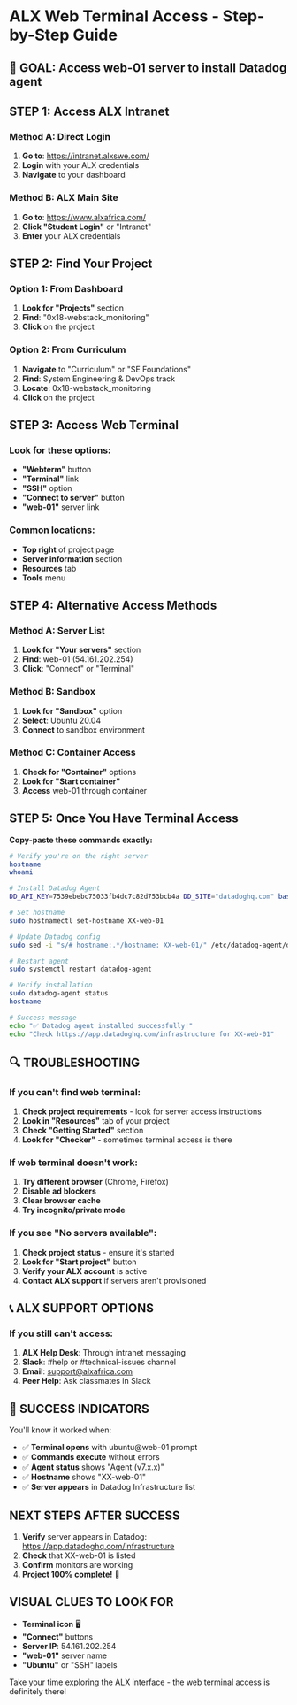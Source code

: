 # ALX Web Terminal Access - Step-by-Step Guide

## 🎯 GOAL: Access web-01 server to install Datadog agent

## STEP 1: Access ALX Intranet

### Method A: Direct Login
1. **Go to**: https://intranet.alxswe.com/
2. **Login** with your ALX credentials
3. **Navigate** to your dashboard

### Method B: ALX Main Site
1. **Go to**: https://www.alxafrica.com/
2. **Click "Student Login"** or "Intranet"
3. **Enter** your ALX credentials

## STEP 2: Find Your Project

### Option 1: From Dashboard
1. **Look for "Projects"** section
2. **Find**: "0x18-webstack_monitoring"
3. **Click** on the project

### Option 2: From Curriculum
1. **Navigate** to "Curriculum" or "SE Foundations"
2. **Find**: System Engineering & DevOps track
3. **Locate**: 0x18-webstack_monitoring
4. **Click** on the project

## STEP 3: Access Web Terminal

### Look for these options:
- **"Webterm"** button
- **"Terminal"** link
- **"SSH"** option
- **"Connect to server"** button
- **"web-01"** server link

### Common locations:
- **Top right** of project page
- **Server information** section
- **Resources** tab
- **Tools** menu

## STEP 4: Alternative Access Methods

### Method A: Server List
1. **Look for "Your servers"** section
2. **Find**: web-01 (54.161.202.254)
3. **Click**: "Connect" or "Terminal"

### Method B: Sandbox
1. **Look for "Sandbox"** option
2. **Select**: Ubuntu 20.04
3. **Connect** to sandbox environment

### Method C: Container Access
1. **Check for "Container"** options
2. **Look for "Start container"**
3. **Access** web-01 through container

## STEP 5: Once You Have Terminal Access

**Copy-paste these commands exactly:**

```bash
# Verify you're on the right server
hostname
whoami

# Install Datadog Agent
DD_API_KEY=7539ebebc75033fb4dc7c82d753bcb4a DD_SITE="datadoghq.com" bash -c "$(curl -L https://install.datadoghq.com/scripts/install_script_agent7.sh)"

# Set hostname
sudo hostnamectl set-hostname XX-web-01

# Update Datadog config
sudo sed -i "s/# hostname:.*/hostname: XX-web-01/" /etc/datadog-agent/datadog.yaml

# Restart agent
sudo systemctl restart datadog-agent

# Verify installation
sudo datadog-agent status
hostname

# Success message
echo "✅ Datadog agent installed successfully!"
echo "Check https://app.datadoghq.com/infrastructure for XX-web-01"
```

## 🔍 TROUBLESHOOTING

### If you can't find web terminal:
1. **Check project requirements** - look for server access instructions
2. **Look in "Resources"** tab of your project
3. **Check "Getting Started"** section
4. **Look for "Checker"** - sometimes terminal access is there

### If web terminal doesn't work:
1. **Try different browser** (Chrome, Firefox)
2. **Disable ad blockers**
3. **Clear browser cache**
4. **Try incognito/private mode**

### If you see "No servers available":
1. **Check project status** - ensure it's started
2. **Look for "Start project"** button
3. **Verify your ALX account** is active
4. **Contact ALX support** if servers aren't provisioned

## 📞 ALX SUPPORT OPTIONS

### If you still can't access:
1. **ALX Help Desk**: Through intranet messaging
2. **Slack**: #help or #technical-issues channel
3. **Email**: support@alxafrica.com
4. **Peer Help**: Ask classmates in Slack

## 🎉 SUCCESS INDICATORS

You'll know it worked when:
- ✅ **Terminal opens** with ubuntu@web-01 prompt
- ✅ **Commands execute** without errors
- ✅ **Agent status** shows "Agent (v7.x.x)"
- ✅ **Hostname** shows "XX-web-01"
- ✅ **Server appears** in Datadog Infrastructure list

## NEXT STEPS AFTER SUCCESS

1. **Verify** server appears in Datadog: https://app.datadoghq.com/infrastructure
2. **Check** that XX-web-01 is listed
3. **Confirm** monitors are working
4. **Project 100% complete!** 🎉

## VISUAL CLUES TO LOOK FOR

- **Terminal icon** 🖥️
- **"Connect"** buttons
- **Server IP**: 54.161.202.254
- **"web-01"** server name
- **"Ubuntu"** or "SSH" labels

Take your time exploring the ALX interface - the web terminal access is definitely there!
